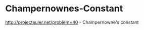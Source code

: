 Champernownes-Constant
======================

http://projecteuler.net/problem=40 - Champernowne's constant

